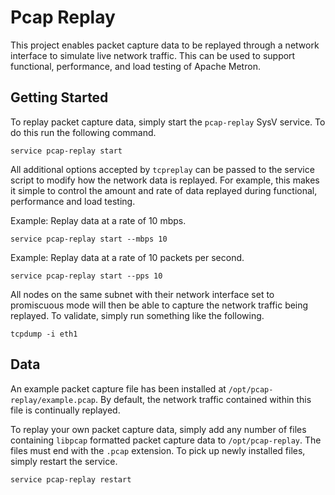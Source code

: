 Pcap Replay
===========

This project enables packet capture data to be replayed through a network interface to simulate live network traffic.  This can be used to support functional, performance, and load testing of Apache Metron.

Getting Started
---------------

To replay packet capture data, simply start the `pcap-replay` SysV service.  To do this run the following command.

```
service pcap-replay start
```

All additional options accepted by `tcpreplay` can be passed to the service script to modify how the network data is replayed.  For example, this makes it simple to control the amount and rate of data replayed during functional, performance and load testing.

Example: Replay data at a rate of 10 mbps.

```
service pcap-replay start --mbps 10
```

Example: Replay data at a rate of 10 packets per second.

```
service pcap-replay start --pps 10
```

All nodes on the same subnet with their network interface set to promiscuous mode will then be able to capture the network traffic being replayed.  To validate, simply run something like the following.

```
tcpdump -i eth1
```

Data
----

An example packet capture file has been installed at `/opt/pcap-replay/example.pcap`.  By default, the network traffic contained within this file is continually replayed.   

To replay your own packet capture data, simply add any number of files containing `libpcap` formatted packet capture data to `/opt/pcap-replay`.  The files must end with the `.pcap` extension.  To pick up newly installed files, simply restart the service.

```
service pcap-replay restart
```
